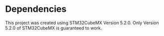 # Dependencies
This project was created using STM32CubeMX Version 5.2.0. Only Version 5.2.0 of STM32CubeMX is guaranteed to work.
